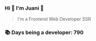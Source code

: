 ### Hi 👋 I&#39;m Juani 🦁

> I&#39;m a Frontend Web Developer SSR

### 📚 Days being a developer: 790

